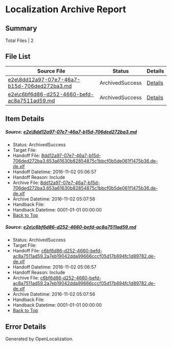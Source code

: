 # <a name='report-top'></a> Localization Archive Report

## Summary
 Total Files | 2

## File List
 Source File | Status | Details 
 ----------- | ------ | ------- 
 [e2e\8dd12a97-07e7-46a7-b15d-706ded272ba3.md](https://github.com/OpenLocalizationTestOrg/ol-test0/blob/d0f47457b434afa4cb98178936d58f452d3f949a/e2e/8dd12a97-07e7-46a7-b15d-706ded272ba3.md) | ArchivedSuccess | [Details](#9c1dc7143fe5ddc6f8b1569bb82dd282e29fbd0c1)
 [e2e\c6bf6d86-d252-4660-befd-ac8a7511ad59.md](https://github.com/OpenLocalizationTestOrg/ol-test0/blob/d0f47457b434afa4cb98178936d58f452d3f949a/e2e/c6bf6d86-d252-4660-befd-ac8a7511ad59.md) | ArchivedSuccess | [Details](#4e56c4b3c9deee37fd546b2ab14b4693cb7256752)

## Item Details
##### <a name='9c1dc7143fe5ddc6f8b1569bb82dd282e29fbd0c1'></a> Source: [e2e\8dd12a97-07e7-46a7-b15d-706ded272ba3.md](https://github.com/OpenLocalizationTestOrg/ol-test0/blob/d0f47457b434afa4cb98178936d58f452d3f949a/e2e/8dd12a97-07e7-46a7-b15d-706ded272ba3.md)
* Status: ArchivedSuccess
* Target File: 
* Handoff File: [8dd12a97-07e7-46a7-b15d-706ded272ba3.653a61630b82854875c1bbcf0b5de061f1475b36.de-de.xlf](https://github.com/OpenLocalizationTestOrg/ol-test0-handoff/blob/a7d2db3746d8fff08eb873f1c24f49961bcfff0d/ol-handoff/OpenLocalizationTestOrg/ol-test0-dede/yufeih/ht/8dd12a97-07e7-46a7-b15d-706ded272ba3.653a61630b82854875c1bbcf0b5de061f1475b36.de-de.xlf)
* Handoff Datetime: 2016-11-02 05:06:57
* Handoff Reason: Include
* Archive File: [8dd12a97-07e7-46a7-b15d-706ded272ba3.653a61630b82854875c1bbcf0b5de061f1475b36.de-de.xlf](https://github.com/OpenLocalizationTestOrg/ol-test0-handoff/blob/0345daaeb3a2cb409287f1b63a86b42cdea802a3/ol-archive/OpenLocalizationTestOrg/ol-test0-dede/yufeih/ht/8dd12a97-07e7-46a7-b15d-706ded272ba3.653a61630b82854875c1bbcf0b5de061f1475b36.de-de.xlf)
* Archive Datetime: 2016-11-02 05:07:56
* Handback File: 
* Handback Datetime: 0001-01-01 00:00:00
* [Back to Top](#report-top)

##### <a name='4e56c4b3c9deee37fd546b2ab14b4693cb7256752'></a> Source: [e2e\c6bf6d86-d252-4660-befd-ac8a7511ad59.md](https://github.com/OpenLocalizationTestOrg/ol-test0/blob/d0f47457b434afa4cb98178936d58f452d3f949a/e2e/c6bf6d86-d252-4660-befd-ac8a7511ad59.md)
* Status: ArchivedSuccess
* Target File: 
* Handoff File: [c6bf6d86-d252-4660-befd-ac8a7511ad59.2a7eb19042dda99666cccf05d17b694fc1d89782.de-de.xlf](https://github.com/OpenLocalizationTestOrg/ol-test0-handoff/blob/a7d2db3746d8fff08eb873f1c24f49961bcfff0d/ol-handoff/OpenLocalizationTestOrg/ol-test0-dede/yufeih/ht/c6bf6d86-d252-4660-befd-ac8a7511ad59.2a7eb19042dda99666cccf05d17b694fc1d89782.de-de.xlf)
* Handoff Datetime: 2016-11-02 05:06:57
* Handoff Reason: Include
* Archive File: [c6bf6d86-d252-4660-befd-ac8a7511ad59.2a7eb19042dda99666cccf05d17b694fc1d89782.de-de.xlf](https://github.com/OpenLocalizationTestOrg/ol-test0-handoff/blob/0345daaeb3a2cb409287f1b63a86b42cdea802a3/ol-archive/OpenLocalizationTestOrg/ol-test0-dede/yufeih/ht/c6bf6d86-d252-4660-befd-ac8a7511ad59.2a7eb19042dda99666cccf05d17b694fc1d89782.de-de.xlf)
* Archive Datetime: 2016-11-02 05:07:56
* Handback File: 
* Handback Datetime: 0001-01-01 00:00:00
* [Back to Top](#report-top)


## Error Details

Generated by OpenLocalization.

